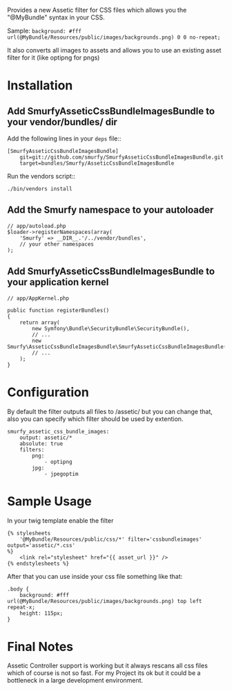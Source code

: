 Provides a new Assetic filter for CSS files which allows you the "@MyBundle" syntax in your CSS.

Sample:
``background: #fff url(@MyBundle/Resources/public/images/backgrounds.png) 0 0 no-repeat;``

It also converts all images to assets and allows you to use an existing asset filter for it (like optipng for pngs)

Installation
============

Add SmurfyAsseticCssBundleImagesBundle to your vendor/bundles/ dir
---------------------------------------------

Add the following lines in your ``deps`` file::

    [SmurfyAsseticCssBundleImagesBundle]
        git=git://github.com/smurfy/SmurfyAsseticCssBundleImagesBundle.git
        target=bundles/Smurfy/AsseticCssBundleImagesBundle

Run the vendors script::

    ./bin/vendors install

Add the Smurfy namespace to your autoloader
----------------------------------------

    // app/autoload.php
    $loader->registerNamespaces(array(
        'Smurfy' => __DIR__.'/../vendor/bundles',
        // your other namespaces
    );

Add SmurfyAsseticCssBundleImagesBundle to your application kernel
-----------------------------------------

    // app/AppKernel.php

    public function registerBundles()
    {
        return array(
            new Symfony\Bundle\SecurityBundle\SecurityBundle(),
            // ...
            new Smurfy\AsseticCssBundleImagesBundle\SmurfyAsseticCssBundleImagesBundle(),
            // ...
        );
    }
    
Configuration
=============

By default the filter outputs all files to /assetic/ but you can change that, also you can specify which filter should be used by extention.

    smurfy_assetic_css_bundle_images:
        output: assetic/*
        absolute: true
        filters:
            png:
                - optipng
            jpg:
                - jpegoptim


Sample Usage
============

In your twig template enable the filter

    {% stylesheets
        '@MyBundle/Resources/public/css/*' filter='cssbundleimages' output='assetic/*.css'
    %}
        <link rel="stylesheet" href="{{ asset_url }}" />
    {% endstylesheets %}
    
After that you can use inside your css file something like that:

    .body {
        background: #fff url(@MyBundle/Resources/public/images/backgrounds.png) top left repeat-x;
        height: 115px;
    }
    
Final Notes
===========

Assetic Controller support is working but it always rescans all css files which of course is not so fast.
For my Project its ok but it could be a bottleneck in a large development environment.
